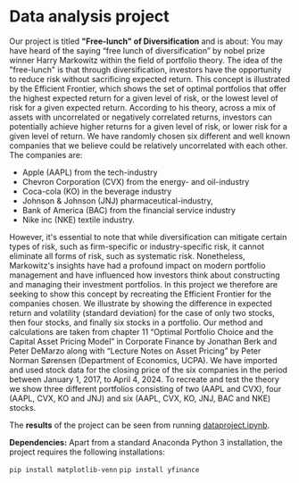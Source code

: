 # Data analysis project

Our project is titled **"Free-lunch" of Diversification** and is about:
You may have heard of the saying “free lunch of diversification” by nobel prize winner Harry Markowitz within the field of portfolio theory. The idea of the "free-lunch" is that through diversification, investors have the opportunity to reduce risk without sacrificing expected return. 
This concept is illustrated by the Efficient Frontier, which shows the set of optimal portfolios that offer the highest expected return for a given level of risk, or the lowest level of risk for a given expected return.
According to his theory, across a mix of assets with uncorrelated or negatively correlated returns, investors can potentially achieve higher returns for a given level of risk, or lower risk for a given level of return. We have randomly chosen six different and well known companies that we believe could be relatively uncorrelated with each other. The companies are:
- Apple (AAPL) from the tech-industry 
- Chevron Corporation (CVX) from the energy- and oil-industry
- Coca-cola  (KO) in the beverage industry 
- Johnson & Johnson (JNJ) pharmaceutical-industry, 
- Bank of America (BAC) from the financial service industry
- Nike inc (NKE) textile industry.

However, it's essential to note that while diversification can mitigate certain types of risk, such as firm-specific or industry-specific risk, it cannot eliminate all forms of risk, such as systematic risk. Nonetheless, Markowitz's insights have had a profound impact on modern portfolio management and have influenced how investors think about constructing and managing their investment portfolios.
In this project we therefore are seeking to show this concept by recreating the Efficient Frontier for the companies chosen. We illustrate by showing the difference in expected return and volatility (standard deviation) for the case of only two stocks, then four stocks, and finally six stocks in a portfolio.
Our method and calculations are taken from chapter 11 “Optimal Portfolio Choice and the Capital Asset Pricing Model” in Corporate Finance by Jonathan Berk and Peter DeMarzo along with “Lecture Notes on Asset Pricing” by Peter Norman Sørensen (Department of Economics, UCPA). 
We have imported and used stock data for the closing price of the six companies in the period between January 1, 2017, to April 4, 2024. To recreate and test the theory we show three different portfolios consisting of two (AAPL and CVX), four (AAPL, CVX, KO and JNJ) and six (AAPL, CVX, KO, JNJ, BAC and NKE) stocks.


The **results** of the project can be seen from running [dataproject.ipynb](dataproject.ipynb).


**Dependencies:** Apart from a standard Anaconda Python 3 installation, the project requires the following installations:

``pip install matplotlib-venn``
``pip install yfinance``